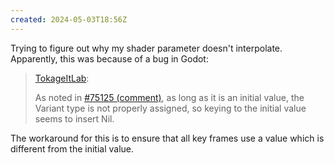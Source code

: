 ```yaml
---
created: 2024-05-03T18:56Z
---
```


Trying to figure out why my shader parameter doesn't interpolate. Apparently, this was because of a bug in Godot:

> [TokageItLab](https://github.com/godotengine/godot/issues/87040#issuecomment-1887424734):
>
> As noted in [#75125 (comment)](https://github.com/godotengine/godot/issues/75125#issuecomment-1568624735), as long as it is an initial value, the Variant type is not properly assigned, so keying to the initial value seems to insert Nil.

The workaround for this is to ensure that all key frames use a value which is different from the initial value.
